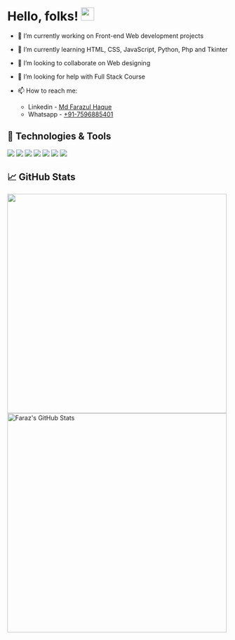 # Hello, folks! <img src="https://raw.githubusercontent.com/MartinHeinz/MartinHeinz/master/wave.gif" width="30px">  
  

- 🔭 I’m currently working on Front-end Web development projects

- 🌱 I’m currently learning HTML, CSS, JavaScript, Python, Php and Tkinter

- 👯 I’m looking to collaborate on Web designing

- 🤔 I’m looking for help with Full Stack Course

- 📫 How to reach me: 
	- Linkedin - [Md Farazul Haque](https://www.linkedin.com/in/md-farazul-haque-b42200127/) 
	-  Whatsapp - [+91-7596885401](https://api.whatsapp.com/send?phone=917596885401&amp;text=Hi%20there!%20I%20have%20a%20question%20:%29)
	

## 🔧 Technologies & Tools
![](https://img.shields.io/badge/Code-Python-informational?style=flat&logo=python&logoColor=white&color=2bbc8a)
![](https://img.shields.io/badge/Code-JavaScript-informational?style=flat&logo=javascript&logoColor=white&color=2bbc8a)
![](https://img.shields.io/badge/Code-Java-informational?style=flat&logo=java&logoColor=white&color=2bbc8a)
![](https://img.shields.io/badge/Code-Linux-informational?style=flat&logo=linux&logoColor=white&color=2bbc8a)
![](https://img.shields.io/badge/Code-HTML5-E34F26?style=flat&logo=html5&logoColor=white&color=2bbc8a)
![](https://img.shields.io/badge/Code-CSS3-1572B6?style=flat&logo=css3&logoColor=white&color=2bbc8a)
![](https://img.shields.io/badge/Shell-Bash-informational?style=flat&logo=gnu-bash&logoColor=white&color=2bbc8a)



## &#x1f4c8; GitHub Stats
<a href="https://github.com/Farazulhaque/Farazulhaque">
  <img width=500 src="https://github-readme-stats.vercel.app/api/top-langs/?username=Farazulhaque&hide=jupyter%20notebook&layout=compact&title_color=ffffff&text_color=c9cacc&icon_color=2bbc8a&bg_color=1d1f21" />
</a>
<br>
<a href="https://github.com/Farazulhaque/Farazulhaque">
  <img width=500 src="https://github-readme-stats.vercel.app/api?username=Farazulhaque&show_icons=true&line_height=30&hide=contribs,issues&count_private=true&title_color=ffffff&text_color=c9cacc&icon_color=2bbc8a&bg_color=1d1f21" alt="Faraz's GitHub Stats" />
</a>
